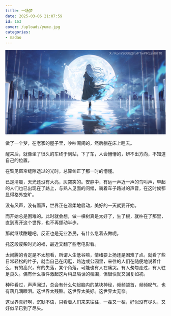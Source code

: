 ```yaml
---
title: 一场梦
date: 2025-03-06 21:07:59
id: 163
cover: /uploads/yume.jpg
categories:
- madao
---
```


![yume](/uploads/yume.jpg)

做了一个梦，在老家的屋子里，吵吵闹闹的，然后躺在床上睡去。

醒来后，就像坐了很久的车终于到站，下了车，人会懵懵的，辨不出方向，不知道自己的位置。

在瞥见窗帘缝隙透过的光时，总算纠正了那一时的懵懂。

已是清晨，天光还没有大亮，灰突突的。安静中，有远一声近一声的鸟叫声，早起的人们也已出现在了路上，与熟人见面的问候，骑着车子路过的声音，在这时候都显得格外空旷。

没有风声，没有雨声，世界正在温柔地启动，美好的一天就要开始。

而开始总是困难的。此时就会想，做一棵树真是太好了，生了根，就杵在了那里，直到离开这个世界，也不再挪动半步。

那就继续酣睡吧。反正也是无业游民，有什么急着去做呢。

托这段废柴时光的福，最近又翻了些老电影看。

太闹腾的肯定是不太想看，所谓人生低谷嘛，情绪要上扬还是困难了点。就看了些日常轻松的片子，就当自己在闲逛，路边或公园里，来往的人们在随便地说着什么，有的高兴，有的失落，某个角落，可能也有人在痛哭。有人匆匆走过，有人驻足良久。偶有什么事件激起这片稍显隔世的氛围，但很快就又回复如初。

种种看过，声声闻过，总会有什么勾起脑内的某块神经，频频颔首，频频叹气，也有落几滴眼泪。这世界太残酷。这世界太美好。这世界太无奈。

这世界真好啊，沉默不语，只看着人们来来往往，一茬又一茬，好似没有尽头，又好似早已到了尽头。
